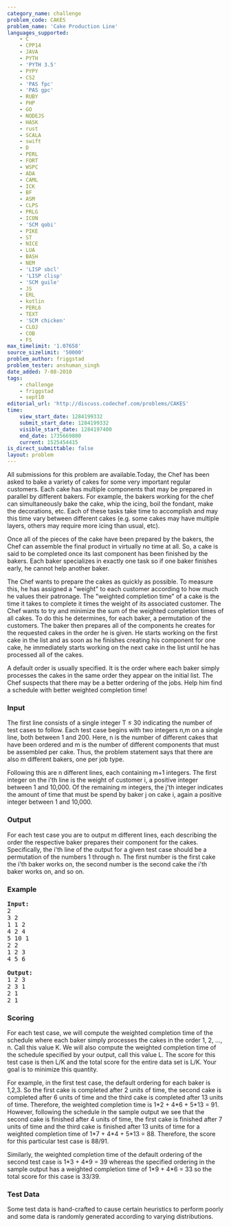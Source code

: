 ```yaml
---
category_name: challenge
problem_code: CAKES
problem_name: 'Cake Production Line'
languages_supported:
    - C
    - CPP14
    - JAVA
    - PYTH
    - 'PYTH 3.5'
    - PYPY
    - CS2
    - 'PAS fpc'
    - 'PAS gpc'
    - RUBY
    - PHP
    - GO
    - NODEJS
    - HASK
    - rust
    - SCALA
    - swift
    - D
    - PERL
    - FORT
    - WSPC
    - ADA
    - CAML
    - ICK
    - BF
    - ASM
    - CLPS
    - PRLG
    - ICON
    - 'SCM qobi'
    - PIKE
    - ST
    - NICE
    - LUA
    - BASH
    - NEM
    - 'LISP sbcl'
    - 'LISP clisp'
    - 'SCM guile'
    - JS
    - ERL
    - kotlin
    - PERL6
    - TEXT
    - 'SCM chicken'
    - CLOJ
    - COB
    - FS
max_timelimit: '1.07658'
source_sizelimit: '50000'
problem_author: friggstad
problem_tester: anshuman_singh
date_added: 7-08-2010
tags:
    - challenge
    - friggstad
    - sept10
editorial_url: 'http://discuss.codechef.com/problems/CAKES'
time:
    view_start_date: 1284199332
    submit_start_date: 1284199332
    visible_start_date: 1284197400
    end_date: 1735669800
    current: 1525454415
is_direct_submittable: false
layout: problem
---
```

All submissions for this problem are available.Today, the Chef has been asked to bake a variety of cakes for some very important regular customers. Each cake has multiple components that may be prepared in parallel by different bakers. For example, the bakers working for the chef can simultaneously bake the cake, whip the icing, boil the fondant, make the decorations, etc. Each of these tasks take time to accomplish and may this time vary between different cakes (e.g. some cakes may have multiple layers, others may require more icing than usual, etc).

Once all of the pieces of the cake have been prepared by the bakers, the Chef can assemble the final product in virtually no time at all. So, a cake is said to be completed once its last component has been finished by the bakers. Each baker specializes in exactly one task so if one baker finishes early, he cannot help another baker.

The Chef wants to prepare the cakes as quickly as possible. To measure this, he has assigned a "weight" to each customer according to how much he values their patronage. The "weighted completion time" of a cake is the time it takes to complete it times the weight of its associated customer. The Chef wants to try and minimize the sum of the weighted completion times of all cakes. To do this he determines, for each baker, a permutation of the customers. The baker then prepares all of the components he creates for the requested cakes in the order he is given. He starts working on the first cake in the list and as soon as he finishes creating his component for one cake, he immediately starts working on the next cake in the list until he has processed all of the cakes.

A default order is usually specified. It is the order where each baker simply processes the cakes in the same order they appear on the initial list. The Chef suspects that there may be a better ordering of the jobs. Help him find a schedule with better weighted completion time!

### Input

The first line consists of a single integer T ≤ 30 indicating the number of test cases to follow. Each test case begins with two integers n,m on a single line, both between 1 and 200. Here, n is the number of different cakes that have been ordered and m is the number of different components that must be assembled per cake. Thus, the problem statement says that there are also m different bakers, one per job type.

Following this are n different lines, each containing m+1 integers. The first integer on the i'th line is the weight of customer i, a positive integer between 1 and 10,000. Of the remaining m integers, the j'th integer indicates the amount of time that must be spend by baker j on cake i, again a positive integer between 1 and 10,000.

### Output

For each test case you are to output m different lines, each describing the order the respective baker prepares their component for the cakes. Specifically, the i'th line of the output for a given test case should be a permutation of the numbers 1 through n. The first number is the first cake the i'th baker works on, the second number is the second cake the i'th baker works on, and so on.

### Example

<pre>
<b>Input:</b>
2
3 2
1 1 2
4 2 4
5 10 1
2 2
1 2 3
4 5 6

<b>Output:</b>
1 2 3
2 3 1
2 1
2 1
</pre>
### Scoring

For each test case, we will compute the weighted completion time of the schedule where each baker simply processes the cakes in the order 1, 2, ..., n. Call this value K. We will also compute the weighted completion time of the schedule specified by your output, call this value L. The score for this test case is then L/K and the total score for the entire data set is L/K. Your goal is to minimize this quantity.

For example, in the first test case, the default ordering for each baker is 1,2,3. So the first cake is completed after 2 units of time, the second cake is completed after 6 units of time and the third cake is completed after 13 units of time. Therefore, the weighted completion time is 1\*2 + 4\*6 + 5\*13 = 91. However, following the schedule in the sample output we see that the second cake is finished after 4 units of time, the first cake is finished after 7 units of time and the third cake is finished after 13 units of time for a weighted completion time of 1\*7 + 4\*4 + 5\*13 = 88. Therefore, the score for this particular test case is 88/91.

Similarly, the weighted completion time of the default ordering of the second test case is 1\*3 + 4\*9 = 39 whereas the specified ordering in the sample output has a weighted completion time of 1\*9 + 4\*6 = 33 so the total score for this case is 33/39.

### Test Data

Some test data is hand-crafted to cause certain heuristics to perform poorly and some data is randomly generated according to varying distributions.
